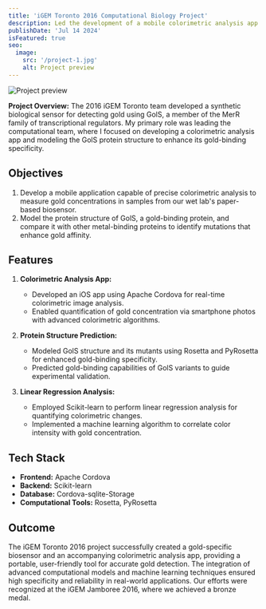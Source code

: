 ```yaml
---
title: 'iGEM Toronto 2016 Computational Biology Project'
description: Led the development of a mobile colorimetric analysis app and conducted protein structure research using Apache Cordova, Scikit-learn, Cordova-sqlite-Storage, Rosetta, and PyRosetta.
publishDate: 'Jul 14 2024'
isFeatured: true
seo:
  image:
    src: '/project-1.jpg'
    alt: Project preview
---
```


![Project preview](/project-1.jpg)

**Project Overview:**
The 2016 iGEM Toronto team developed a synthetic biological sensor for detecting gold using GolS, a member of the MerR family of transcriptional regulators. My primary role was leading the computational team, where I focused on developing a colorimetric analysis app and modeling the GolS protein structure to enhance its gold-binding specificity.

## Objectives

1. Develop a mobile application capable of precise colorimetric analysis to measure gold concentrations in samples from our wet lab's paper-based biosensor.
2. Model the protein structure of GolS, a gold-binding protein, and compare it with other metal-binding proteins to identify mutations that enhance gold affinity.

## Features

1. **Colorimetric Analysis App:**

   - Developed an iOS app using Apache Cordova for real-time colorimetric image analysis.
   - Enabled quantification of gold concentration via smartphone photos with advanced colorimetric algorithms.

2. **Protein Structure Prediction:**

   - Modeled GolS structure and its mutants using Rosetta and PyRosetta for enhanced gold-binding specificity.
   - Predicted gold-binding capabilities of GolS variants to guide experimental validation.

3. **Linear Regression Analysis:**

   - Employed Scikit-learn to perform linear regression analysis for quantifying colorimetric changes.
   - Implemented a machine learning algorithm to correlate color intensity with gold concentration.

## Tech Stack

- **Frontend:** Apache Cordova
- **Backend:** Scikit-learn
- **Database:** Cordova-sqlite-Storage
- **Computational Tools:** Rosetta, PyRosetta

## Outcome

The iGEM Toronto 2016 project successfully created a gold-specific biosensor and an accompanying colorimetric analysis app, providing a portable, user-friendly tool for accurate gold detection. The integration of advanced computational models and machine learning techniques ensured high specificity and reliability in real-world applications. Our efforts were recognized at the iGEM Jamboree 2016, where we achieved a bronze medal.
